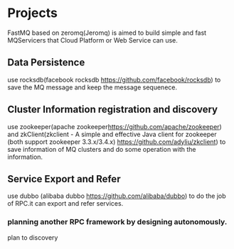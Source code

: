 # Projects
FastMQ based on zeromq(Jeromq) is aimed to build simple and fast MQServicers that Cloud Platform or Web Service can use.

## Data Persistence
use rocksdb(facebook rocksdb <https://github.com/facebook/rocksdb>) to save the MQ message and keep the message sequenece.

## Cluster Information registration and discovery
use zookeeper(apache zookeeper<https://github.com/apache/zookeeper>) and zkClient(zkclient - A simple and effective Java
client for zookeeper (both support zookeeper 3.3.x/3.4.x) <https://github.com/adyliu/zkclient>)
to save information of MQ clusters and do some operation with the information.

## Service Export and Refer
use dubbo (alibaba dubbo <https://github.com/alibaba/dubbo>) to do the job of RPC.it can export and refer services.
### planning another RPC framework by designing autonomously.
plan to discovery
